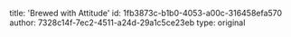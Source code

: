 title: 'Brewed with Attitude'
id: 1fb3873c-b1b0-4053-a00c-316458efa570
author: 7328c14f-7ec2-4511-a24d-29a1c5ce23eb
type: original
